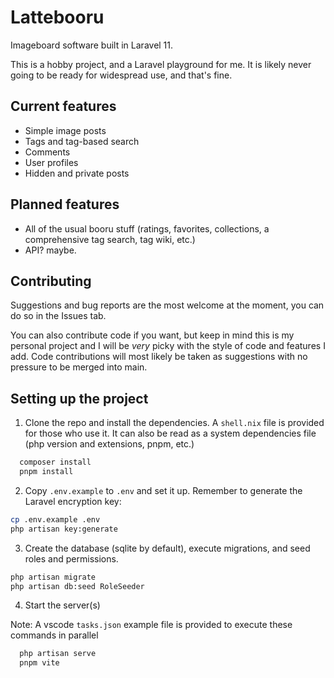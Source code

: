 # Lattebooru

Imageboard software built in Laravel 11.

This is a hobby project, and a Laravel playground for me. It is likely never going to be ready for widespread use, and that's fine.

## Current features

- Simple image posts
- Tags and tag-based search
- Comments
- User profiles
- Hidden and private posts

## Planned features

- All of the usual booru stuff (ratings, favorites, collections, a comprehensive tag search, tag wiki, etc.)
- API? maybe.

## Contributing

Suggestions and bug reports are the most welcome at the moment, you can do so in the Issues tab.

You can also contribute code if you want, but keep in mind this is my personal project and I will be _very_ picky with the style of code and features I add. Code contributions will most likely be taken as suggestions with no pressure to be merged into main.

## Setting up the project

1. Clone the repo and install the dependencies. A `shell.nix` file is provided for those who use it. It can also be read as a system dependencies file (php version and extensions, pnpm, etc.)

```bash
  composer install
  pnpm install
```

2. Copy `.env.example` to `.env` and set it up. Remember to generate the Laravel encryption key:

```bash
cp .env.example .env
php artisan key:generate
```

3. Create the database (sqlite by default), execute migrations, and seed roles and permissions.

```bash
php artisan migrate
php artisan db:seed RoleSeeder
```

4. Start the server(s)

Note: A vscode `tasks.json` example file is provided to execute these commands in parallel

```bash
  php artisan serve
  pnpm vite
```
